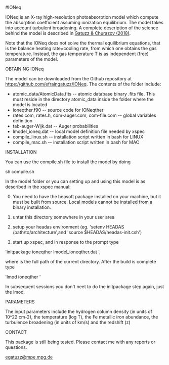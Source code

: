 #IONeq

IONeq is an X-ray high-resolution photoabsorption model which compute the absorption coefficient assuming ionization equilibrium. The model takes into account turbulent broadening.  A complete description of the science behind the model is described in [Gatuzz & Churazov (2018)](https://ui.adsabs.harvard.edu/abs/2018MNRAS.474..696G/abstract).

Note that the IONeq does not solve the thermal equilibrium equations, that is the balance heating rate=cooling rate, from which one obtains the gas temperature. Instead, the gas temperature T is as independent (free) parameters of the model.

OBTAINING IONeq

The model can be downloaded from the Github repository at https://github.com/efraingatuzz/IONeq. The contents of the folder include:

- atomic_data/AtomicData.fits -- atomic database binary .fits file. This must reside in the directory atomic_data inside the folder where the model is located
- ioneqther.f90 -- source code for IONeqther
- rates.com, rates.h, com-auger.com, com-file.com -- global variables definition
- tab-auger-Wijk.dat -- Auger probabilities
- lmodel_ioneq.dat -- local model definition file needed by xspec
- compile_linux.sh -- installation script written in bash for LINUX
- compile_mac.sh -- installation script written in bash for MAC

INSTALLATION

You can use the compile.sh file to install the model by doing

sh compile.sh

In the  model folder or you can setting up and using this model is as described in the xspec manual:

0) You need to have the heasoft package installed on your machine, but it must be built from source. Local models cannot be installed from a binary installation.

1) untar this directory somewhere in your user area

2) setup your headas environment (eg. 'setenv HEADAS /path/to/architecture',and 'source \$HEADAS/headas-init.csh')

3) start up xspec, and in response to the prompt type 

'initpackage ioneqther lmodel_ioneqther.dat <path-to-current-directory>',

where <path-to-current-directory> is the full path of the current directory. After the build is complete type 

'lmod ioneqther <path-to-current-directory>'

In subsequent  sessions you don't neet to do the initpackage step again, just the lmod.

PARAMETERS

The input parameters include the hydrogen column density (in units of 10^22 cm-2), the temperature (log T), the Fe metallic iron abundance, the turbulence broadening (in units of km/s) and the redshift (z)

CONTACT

This package is still being tested. Please contact me with any reports or questions.

egatuzz@mpe.mpg.de









